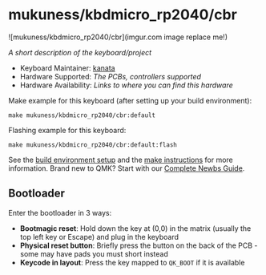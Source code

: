 # mukuness/kbdmicro_rp2040/cbr

![mukuness/kbdmicro_rp2040/cbr](imgur.com image replace me!)

*A short description of the keyboard/project*

* Keyboard Maintainer: [kanata](https://github.com/kanata)
* Hardware Supported: *The PCBs, controllers supported*
* Hardware Availability: *Links to where you can find this hardware*

Make example for this keyboard (after setting up your build environment):

    make mukuness/kbdmicro_rp2040/cbr:default

Flashing example for this keyboard:

    make mukuness/kbdmicro_rp2040/cbr:default:flash

See the [build environment setup](https://docs.qmk.fm/#/getting_started_build_tools) and the [make instructions](https://docs.qmk.fm/#/getting_started_make_guide) for more information. Brand new to QMK? Start with our [Complete Newbs Guide](https://docs.qmk.fm/#/newbs).

## Bootloader

Enter the bootloader in 3 ways:

* **Bootmagic reset**: Hold down the key at (0,0) in the matrix (usually the top left key or Escape) and plug in the keyboard
* **Physical reset button**: Briefly press the button on the back of the PCB - some may have pads you must short instead
* **Keycode in layout**: Press the key mapped to `QK_BOOT` if it is available
